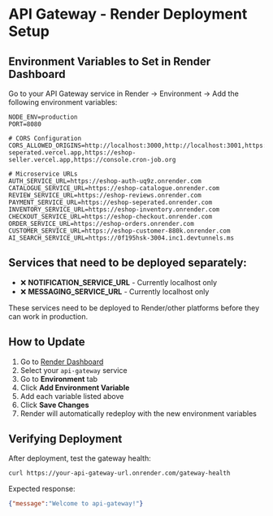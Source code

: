 # API Gateway - Render Deployment Setup

## Environment Variables to Set in Render Dashboard

Go to your API Gateway service in Render → Environment → Add the following environment variables:

```
NODE_ENV=production
PORT=8080

# CORS Configuration
CORS_ALLOWED_ORIGINS=http://localhost:3000,http://localhost:3001,https://eshop-seperated.vercel.app,https://eshop-seller.vercel.app,https://console.cron-job.org

# Microservice URLs
AUTH_SERVICE_URL=https://eshop-auth-uq9z.onrender.com
CATALOGUE_SERVICE_URL=https://eshop-catalogue.onrender.com
REVIEW_SERVICE_URL=https://eshop-reviews.onrender.com
PAYMENT_SERVICE_URL=https://eshop-seperated.onrender.com
INVENTORY_SERVICE_URL=https://eshop-inventory.onrender.com
CHECKOUT_SERVICE_URL=https://eshop-checkout.onrender.com
ORDER_SERVICE_URL=https://eshop-orders.onrender.com
CUSTOMER_SERVICE_URL=https://eshop-customer-880k.onrender.com
AI_SEARCH_SERVICE_URL=https://0f195hsk-3004.inc1.devtunnels.ms
```

## Services that need to be deployed separately:

- ❌ **NOTIFICATION_SERVICE_URL** - Currently localhost only
- ❌ **MESSAGING_SERVICE_URL** - Currently localhost only

These services need to be deployed to Render/other platforms before they can work in production.

## How to Update

1. Go to [Render Dashboard](https://dashboard.render.com)
2. Select your `api-gateway` service
3. Go to **Environment** tab
4. Click **Add Environment Variable**
5. Add each variable listed above
6. Click **Save Changes**
7. Render will automatically redeploy with the new environment variables

## Verifying Deployment

After deployment, test the gateway health:
```bash
curl https://your-api-gateway-url.onrender.com/gateway-health
```

Expected response:
```json
{"message":"Welcome to api-gateway!"}
```
